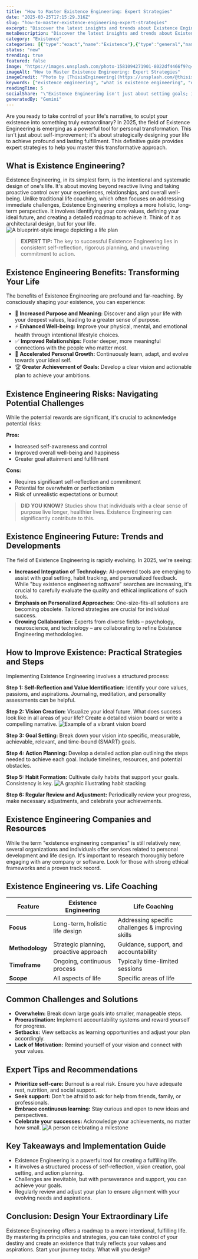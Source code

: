 ```yaml
---
title: "How to Master Existence Engineering: Expert Strategies"
date: "2025-03-25T17:15:29.316Z"
slug: "how-to-master-existence-engineering-expert-strategies"
excerpt: "Discover the latest insights and trends about Existence Engineering. This comprehensive guide covers everything you need to know about Existence Engineering in 2025."
metaDescription: "Discover the latest insights and trends about Existence Engineering. This comprehensive guide covers everything you need to know about Existence Engineerin..."
category: "Existence"
categories: [{"type":"exact","name":"Existence"},{"type":"general","name":"Philosophy"},{"type":"medium","name":"Bioethics"},{"type":"specific","name":"Artificial Life"},{"type":"niche","name":"Synthetic Biology"}]
status: "new"
trending: true
featured: false
image: "https://images.unsplash.com/photo-1581094271901-8022df4466f9?q=85&w=1200&fit=max&fm=webp&auto=compress"
imageAlt: "How to Master Existence Engineering: Expert Strategies"
imageCredit: "Photo by [ThisisEngineering](https://unsplash.com/@thisisengineering) on Unsplash"
keywords: ["existence engineering", "what is existence engineering", "existence engineering benefits", "existence engineering risks", "existence engineering future", "how to improve existence", "best existence engineering practices", "buy existence engineering software", "existence engineering companies", "existence engineering vs. life coaching"]
readingTime: 5
socialShare: "\"Existence Engineering isn't just about setting goals; it's about architecting a life of purpose and meaning.  Ready to design your masterpiece?\""
generatedBy: "Gemini"
---
```




Are you ready to take control of your life's narrative, to sculpt your existence into something truly extraordinary?  In 2025, the field of Existence Engineering is emerging as a powerful tool for personal transformation. This isn't just about self-improvement; it's about strategically designing your life to achieve profound and lasting fulfillment. This definitive guide provides expert strategies to help you master this transformative approach.

## What is Existence Engineering?

Existence Engineering, in its simplest form, is the intentional and systematic design of one's life. It's about moving beyond reactive living and taking proactive control over your experiences, relationships, and overall well-being.  Unlike traditional life coaching, which often focuses on addressing immediate challenges, Existence Engineering employs a more holistic, long-term perspective. It involves identifying your core values, defining your ideal future, and creating a detailed roadmap to achieve it.  Think of it as architectural design, but for your life. ![A blueprint-style image depicting a life plan](https://images.unsplash.com/photo-1581092583537-20d51b4b4f1b?q=85&w=1200&fit=max&fm=webp&auto=compress)

> **EXPERT TIP:**  The key to successful Existence Engineering lies in consistent self-reflection, rigorous planning, and unwavering commitment to action.

## Existence Engineering Benefits: Transforming Your Life

The benefits of Existence Engineering are profound and far-reaching. By consciously shaping your existence, you can experience:

* 🔑 **Increased Purpose and Meaning:**  Discover and align your life with your deepest values, leading to a greater sense of purpose.
* ⚡ **Enhanced Well-being:**  Improve your physical, mental, and emotional health through intentional lifestyle choices.
* ✅ **Improved Relationships:**  Foster deeper, more meaningful connections with the people who matter most.
* 🚀 **Accelerated Personal Growth:**  Continuously learn, adapt, and evolve towards your ideal self.
* 🏆 **Greater Achievement of Goals:**  Develop a clear vision and actionable plan to achieve your ambitions.

## Existence Engineering Risks: Navigating Potential Challenges

While the potential rewards are significant, it's crucial to acknowledge potential risks:

**Pros:**

* Increased self-awareness and control
* Improved overall well-being and happiness
* Greater goal attainment and fulfillment

**Cons:**

* Requires significant self-reflection and commitment
* Potential for overwhelm or perfectionism
* Risk of unrealistic expectations or burnout

> **DID YOU KNOW?**  Studies show that individuals with a clear sense of purpose live longer, healthier lives.  Existence Engineering can significantly contribute to this.

## Existence Engineering Future: Trends and Developments

The field of Existence Engineering is rapidly evolving.  In 2025, we're seeing:

* **Increased Integration of Technology:**  AI-powered tools are emerging to assist with goal setting, habit tracking, and personalized feedback.  While "buy existence engineering software" searches are increasing, it's crucial to carefully evaluate the quality and ethical implications of such tools.
* **Emphasis on Personalized Approaches:**  One-size-fits-all solutions are becoming obsolete.  Tailored strategies are crucial for individual success.
* **Growing Collaboration:**  Experts from diverse fields – psychology, neuroscience, and technology – are collaborating to refine Existence Engineering methodologies.

## How to Improve Existence: Practical Strategies and Steps

Implementing Existence Engineering involves a structured process:

**Step 1:** **Self-Reflection and Value Identification:**  Identify your core values, passions, and aspirations. Journaling, meditation, and personality assessments can be helpful.

**Step 2:** **Vision Creation:**  Visualize your ideal future.  What does success look like in all areas of your life?  Create a detailed vision board or write a compelling narrative. ![Example of a vibrant vision board](https://images.unsplash.com/photo-1581092580497-e0d23cbdf1dc?q=85&w=1200&fit=max&fm=webp&auto=compress)

**Step 3:** **Goal Setting:**  Break down your vision into specific, measurable, achievable, relevant, and time-bound (SMART) goals.

**Step 4:** **Action Planning:**  Develop a detailed action plan outlining the steps needed to achieve each goal.  Include timelines, resources, and potential obstacles.

**Step 5:** **Habit Formation:**  Cultivate daily habits that support your goals.  Consistency is key. ![A graphic illustrating habit stacking](https://images.unsplash.com/photo-1581092160562-40aa08e78837?q=85&w=1200&fit=max&fm=webp&auto=compress)

**Step 6:** **Regular Review and Adjustment:**  Periodically review your progress, make necessary adjustments, and celebrate your achievements.

## Existence Engineering Companies and Resources

While the term "existence engineering companies" is still relatively new, several organizations and individuals offer services related to personal development and life design. It's important to research thoroughly before engaging with any company or software. Look for those with strong ethical frameworks and a proven track record.

## Existence Engineering vs. Life Coaching

| Feature          | Existence Engineering                               | Life Coaching                                    |
|-----------------|----------------------------------------------------|-------------------------------------------------|
| **Focus**        | Long-term, holistic life design                    | Addressing specific challenges & improving skills |
| **Methodology**  | Strategic planning, proactive approach             | Guidance, support, and accountability            |
| **Timeframe**    | Ongoing, continuous process                       | Typically time-limited sessions                 |
| **Scope**         | All aspects of life                               | Specific areas of life                           |

## Common Challenges and Solutions

* **Overwhelm:** Break down large goals into smaller, manageable steps.
* **Procrastination:** Implement accountability systems and reward yourself for progress.
* **Setbacks:** View setbacks as learning opportunities and adjust your plan accordingly.
* **Lack of Motivation:** Remind yourself of your vision and connect with your values.

## Expert Tips and Recommendations

* **Prioritize self-care:**  Burnout is a real risk.  Ensure you have adequate rest, nutrition, and social support.
* **Seek support:**  Don't be afraid to ask for help from friends, family, or professionals.
* **Embrace continuous learning:**  Stay curious and open to new ideas and perspectives.
* **Celebrate your successes:**  Acknowledge your achievements, no matter how small. ![A person celebrating a milestone](https://images.unsplash.com/photo-1580982172477-9373ff52ae43?q=85&w=1200&fit=max&fm=webp&auto=compress)

## Key Takeaways and Implementation Guide

* Existence Engineering is a powerful tool for creating a fulfilling life.
* It involves a structured process of self-reflection, vision creation, goal setting, and action planning.
* Challenges are inevitable, but with perseverance and support, you can achieve your goals.
* Regularly review and adjust your plan to ensure alignment with your evolving needs and aspirations.

## Conclusion:  Design Your Extraordinary Life

Existence Engineering offers a roadmap to a more intentional, fulfilling life. By mastering its principles and strategies, you can take control of your destiny and create an existence that truly reflects your values and aspirations.  Start your journey today.  What will you design?

